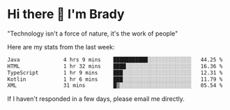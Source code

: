 # Hi there 👋 I'm Brady

"Technology isn't a force of nature, it's the work of people"


Here are my stats from the last week:
<!--START_SECTION:waka-->

```txt
Java              4 hrs 9 mins    ███████████░░░░░░░░░░░░░░   44.25 %
HTML              1 hr 32 mins    ████░░░░░░░░░░░░░░░░░░░░░   16.36 %
TypeScript        1 hr 9 mins     ███░░░░░░░░░░░░░░░░░░░░░░   12.31 %
Kotlin            1 hr 6 mins     ███░░░░░░░░░░░░░░░░░░░░░░   11.79 %
XML               31 mins         █▒░░░░░░░░░░░░░░░░░░░░░░░   05.54 %
```

<!--END_SECTION:waka-->

If I haven't responded in a few days, please email me directly. 
